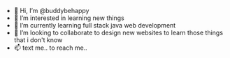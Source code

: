 - 👋 Hi, I’m @buddybehappy
- 👀 I’m interested in learning new things
- 🌱 I’m currently learning full stack java web development 
- 💞️ I’m looking to collaborate to design new websites to learn those things that i don't know
- 📫 text me.. to reach me..

<!---
buddybehappy/buddybehappy is a ✨ special ✨ repository because its `README.md` (this file) appears on your GitHub profile.
You can click the Preview link to take a look at your changes.
--->
